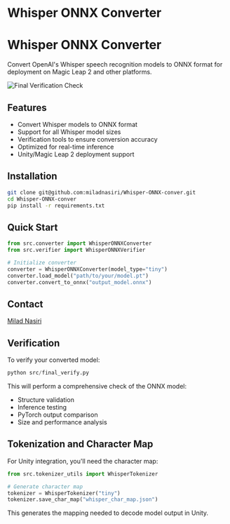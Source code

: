 # Whisper ONNX Converter

# Whisper ONNX Converter

Convert OpenAI's Whisper speech recognition models to ONNX format for deployment on Magic Leap 2 and other platforms.

![Final Verification Check](https://github.com/miladnasiri/Whisper-ONNX-converter/blob/df9ea2ad57bcd3e88fdd07fbf1145d55b8d2041e/Final%20Verification%20Check.png)

## Features
- Convert Whisper models to ONNX format
- Support for all Whisper model sizes
- Verification tools to ensure conversion accuracy
- Optimized for real-time inference
- Unity/Magic Leap 2 deployment support

## Installation
```bash
git clone git@github.com:miladnasiri/Whisper-ONNX-conver.git
cd Whisper-ONNX-conver
pip install -r requirements.txt
```

## Quick Start
```python
from src.converter import WhisperONNXConverter
from src.verifier import WhisperONNXVerifier

# Initialize converter
converter = WhisperONNXConverter(model_type="tiny")
converter.load_model("path/to/your/model.pt")
converter.convert_to_onnx("output_model.onnx")
```

## Contact
[Milad Nasiri](https://www.linkedin.com/in/miladnasiri/)

## Verification
To verify your converted model:
```python
python src/final_verify.py
```
This will perform a comprehensive check of the ONNX model:
- Structure validation
- Inference testing
- PyTorch output comparison
- Size and performance analysis

## Tokenization and Character Map
For Unity integration, you'll need the character map:

```python
from src.tokenizer_utils import WhisperTokenizer

# Generate character map
tokenizer = WhisperTokenizer("tiny")
tokenizer.save_char_map("whisper_char_map.json")
```

This generates the mapping needed to decode model output in Unity.
